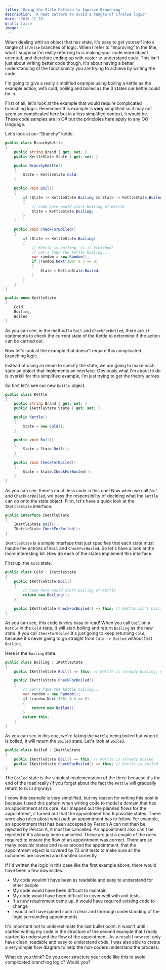 ```yaml
---
title: 'Using the State Pattern to Improve Branching'
description: 'A neat pattern to avoid a tangle of if/else logic'
date: '2016-12-16'
draft: false
image: ''
---
```


When dealing with an object that has state, it's easy to get yourself into a tangle of `if/else` branches of logic. When I refer to "improving" in the title, what I suppose I'm really referring to is making your code more object oriented, and therefore ending up with easier to understand code. This isn't just about writing better code though, it's about having a better understanding of the functionality you are trying to achieve by writing the code.

I'm going to give a really simplified example using boiling a kettle as the example action, with cold, boiling and boiled as the 3 states our kettle could be in.

First of all, let's look at the example that would require complicated branching logic. Remember this example is **very** simplified so it may not seem so complicated here but in a less simplified context, it would be. These code samples are in C# but the principles here apply to any OO language.

Let's look at our "Branchy" kettle.

```csharp
public class BranchyKettle
{
    public string Brand { get; set; }
    public KettleState State { get; set; }

    public BranchyKettle()
    {
        State = KettleState.Cold;
    }

    public void Boil()
    {
        if (State != KettleState.Boiling && State != KettleState.Boiled)
        {
            // Code here would start boiling of Kettle
            State = KettleState.Boiling;
        }
    }

    public void CheckForBoiled()
    {
        if (State == KettleState.Boiling)
        {
            // Kettle is boiling, is it finished?
            // Let's fake the kettle boiling...
            var random = new Random();
            if (random.Next(100) % 3 == 0)
            {
                State = KettleState.Boiled;
            }
        }
    }
}

public enum KettleState
{
    Cold,
    Boiling,
    Boiled
}
```

As you can see, in the method to `Boil` and `CheckForBoiled`, there are `if` statements to check the current state of the Kettle to determine if the action can be carried out.

Now let's look at the example that doesn't require this complicated branching logic.

Instead of using an enum to specify the state, we are going to make each state an object that implements an interface. Obviously what I'm about to do is overkill for this simplified example, I'm just trying to get the theory across.

So first let's see our new `Kettle` object.

```csharp
public class Kettle
{
    public string Brand { get; set; }
    public IKettleState State { get; set; }

    public Kettle()
    {
        State = new Cold();
    }

    public void Boil()
    {
        State = State.Boil();
    }

    public void CheckForBoiled()
    {
        State = State.CheckForBoiled();
    }
}
```

As you can see, there's much less code in this one! Now when we call `Boil` and `CheckForBoiled`, we pass the responsibility of deciding what the `Kettle` can do onto the state object. First, let's have a quick look at the `IKettleState` interface.

```csharp
public interface IKettleState
{
    IKettleState Boil();
    IKettleState CheckForBoiled();
}
```

`IKettleState` is a simple interface that just specifies that each state must handle the actions of `Boil` and `CheckForBoiled`. So let's have a look at the more interesting bit. How do each of the states implement this interface.

First up, the `Cold` state.

```csharp
public class Cold : IKettleState
{
    public IKettleState Boil()
    {
        // Code here would start boiling of Kettle
        return new Boiling();
    }

    public IKettleState CheckForBoiled() => this; // Kettle isn't boiling, so can't be boiled
}
```

As you can see, this code is very easy to read! When you call `Boil` on a `Kettle` in the `Cold` state, it will start boiling and return `Boiling` as the new state. If you call `CheckForBoiled` it's just going to keep returning `Cold`, because it's never going to go straight from `Cold -> Boiled` without first `Boiling`.

Here is the `Boiling` state.

```csharp
public class Boiling : IKettleState
{
    public IKettleState Boil() => this; // Kettle is already boiling, can't be boiled again

    public IKettleState CheckForBoiled()
    {
        // Let's fake the kettle boiling...
        var random = new Random();
        if (random.Next(100) % 3 == 0)
        {
            return new Boiled();
        }
        return this;
    }
}
```

As you can see in this one, we're faking the `Kettle` being boiled but when it is boiled, it will return the `Boiled` state. Let's look at `Boiled`.

```csharp
public class Boiled : IKettleState
{
    public IKettleState Boil() => this; // Kettle is already boiled
    public IKettleState CheckForBoiled() => this; // Kettle is boiled
}
```

The `Boiled` state is the simplest implementation of the three because it's the end of the road really (if you forget about the fact the `Kettle` will gradually return to `Cold` anyway).

I know this example is very simplified, but my reason for writing this post is because I used this pattern when writing code to model a domain that had an appointment at its core. As I mapped out the planned flows for the appointment, it turned out that the appointment had 9 possible states. There were also rules about what path an appointment has to follow. For example, an appointment that has been accepted by Person A can not then be rejected by Person A, it must be cancelled. An appointment also can't be rejected if it's already been cancelled. These are just a couple of the rules required to ensure the flow of an appointment was correct. There are so many possible states and rules around the appointment, that the appointment object is covered by 73 unit tests to make sure all the outcomes are covered and handled correctly.

If I'd written the logic in this case like the first example above, there would have been a few downsides:

- My code wouldn't have been as readable and easy to understand for other people
- My code would have been difficult to maintain
- My code would have been difficult to cover well with unit tests
- If a new requirement came up, it would have required existing code to change
- I would not have gained such a clear and thorough understanding of the logic surrounding appointments

It's important not to underestimate the last bullet point. It wasn't until I started writing my code in the structure of the second example that I really started to understand the flow of the appointment. As a result I now not only have clean, readable and easy to understand code, I was also able to create a very simple flow diagram to help the non-coders understand the process.

What do you think? Do you ever structure your code like this to avoid complicated branching logic? Would you?
